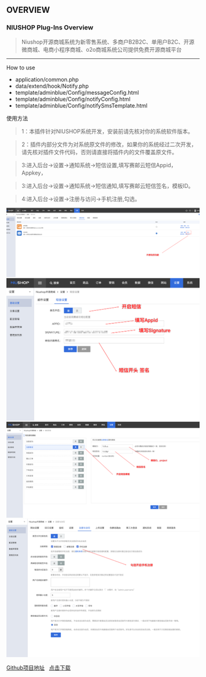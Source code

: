 ## OVERVIEW

### NIUSHOP Plug-Ins Overview

>Niushop开源商城系统为新零售系统、多商户B2B2C、单用户B2C、开源微商城、电商小程序商城、o2o商城系统公司提供免费开源商城平台

------

How to use
-	application/common.php
-	data/extend/hook/Notify.php
-	template/adminblue/Config/messageConfig.html
-	template/adminblue/Config/notifyConfig.html
-	template/adminblue/Config/notifySmsTemplate.html

使用方法
>1：本插件针对NIUSHOP系统开发，安装前请先核对你的系统软件版本。

>2：插件内部分文件为对系统原文件的修改，如果你的系统经过二次开发，请先核对插件文件代码，否则请直接将插件内的文件覆盖原文件。

>3:进入后台->设置->通知系统->短信设置,填写赛邮云短信Appid，Appkey，

>3:进入后台->设置->通知系统->短信通知,填写赛邮云短信签名，模板ID。

>4:进入后台->设置->注册与访问->手机注册,勾选。

![Submail](./markdown/1.png)
![Submail](./markdown/2.png)
![Submail](./markdown/3.png)
![Submail](./markdown/4.png)

[Github项目地址](https://github.com/submail-developers/niushop_sms)&nbsp;&nbsp;&nbsp;[点击下载](https://github.com/submail-developers/niushop_sms/archive/master.zip)

